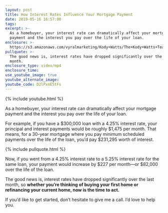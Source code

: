 ```yaml
---
layout: post
title: How Interest Rates Influence Your Mortgage Payment
date: 2019-05-16 16:57:00
tags:
excerpt: >-
  As a homebuyer, your interest rate can dramatically affect your mortgage
  payment and the interest you pay over the life of your loan.
enclosure: >-
  https://s3.amazonaws.com/vyralmarketing/Kody+Watts/The+Kody+Watts+Team-+How+Interest+Rates+Influence+Your+Mortgage+Payment.mp4
pullquote: >-
  The good news is, interest rates have dropped significantly over the last
  month.
enclosure_type: video/mp4
enclosure_time:
use_youtube_image: true
youtube_alternate_image:
youtube_code: D2lPxnE5tFs
---
```


{% include youtube.html %}

As a homebuyer, your interest rate can dramatically affect your mortgage payment and the interest you pay over the life of your loan.&nbsp;

For example, if you have a $300,000 loan with a 4.25% interest rate, your principal and interest payments would be roughly $1,475 per month. That means, for a 30-year mortgage where you pay minimum scheduled payments over the life of the loan, you’d pay $231,295 worth of interest.&nbsp;

{% include pullquote.html %}

Now, if you went from a 4.25% interest rate to a 5.25% interest rate for the same loan, your payment would increase by $227 per month—or $82,000 over the life of the loan.&nbsp;

The good news is, interest rates have dropped significantly over the last month, so **whether you’re thinking of buying your first home or refinancing your current home, now is the time to act.&nbsp;**

If you’d like to get started, don’t hesitate to give me a call. I’d love to help you.&nbsp;